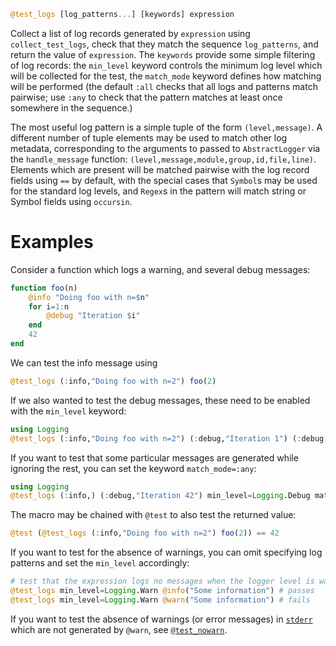 ```julia
@test_logs [log_patterns...] [keywords] expression
```

Collect a list of log records generated by `expression` using `collect_test_logs`, check that they match the sequence `log_patterns`, and return the value of `expression`.  The `keywords` provide some simple filtering of log records: the `min_level` keyword controls the minimum log level which will be collected for the test, the `match_mode` keyword defines how matching will be performed (the default `:all` checks that all logs and patterns match pairwise; use `:any` to check that the pattern matches at least once somewhere in the sequence.)

The most useful log pattern is a simple tuple of the form `(level,message)`. A different number of tuple elements may be used to match other log metadata, corresponding to the arguments to passed to `AbstractLogger` via the `handle_message` function: `(level,message,module,group,id,file,line)`. Elements which are present will be matched pairwise with the log record fields using `==` by default, with the special cases that `Symbol`s may be used for the standard log levels, and `Regex`s in the pattern will match string or Symbol fields using `occursin`.

# Examples

Consider a function which logs a warning, and several debug messages:

```julia
function foo(n)
    @info "Doing foo with n=$n"
    for i=1:n
        @debug "Iteration $i"
    end
    42
end
```

We can test the info message using

```julia
@test_logs (:info,"Doing foo with n=2") foo(2)
```

If we also wanted to test the debug messages, these need to be enabled with the `min_level` keyword:

```julia
using Logging
@test_logs (:info,"Doing foo with n=2") (:debug,"Iteration 1") (:debug,"Iteration 2") min_level=Logging.Debug foo(2)
```

If you want to test that some particular messages are generated while ignoring the rest, you can set the keyword `match_mode=:any`:

```julia
using Logging
@test_logs (:info,) (:debug,"Iteration 42") min_level=Logging.Debug match_mode=:any foo(100)
```

The macro may be chained with `@test` to also test the returned value:

```julia
@test (@test_logs (:info,"Doing foo with n=2") foo(2)) == 42
```

If you want to test for the absence of warnings, you can omit specifying log patterns and set the `min_level` accordingly:

```julia
# test that the expression logs no messages when the logger level is warn:
@test_logs min_level=Logging.Warn @info("Some information") # passes
@test_logs min_level=Logging.Warn @warn("Some information") # fails
```

If you want to test the absence of warnings (or error messages) in [`stderr`](@ref) which are not generated by `@warn`, see [`@test_nowarn`](@ref).
